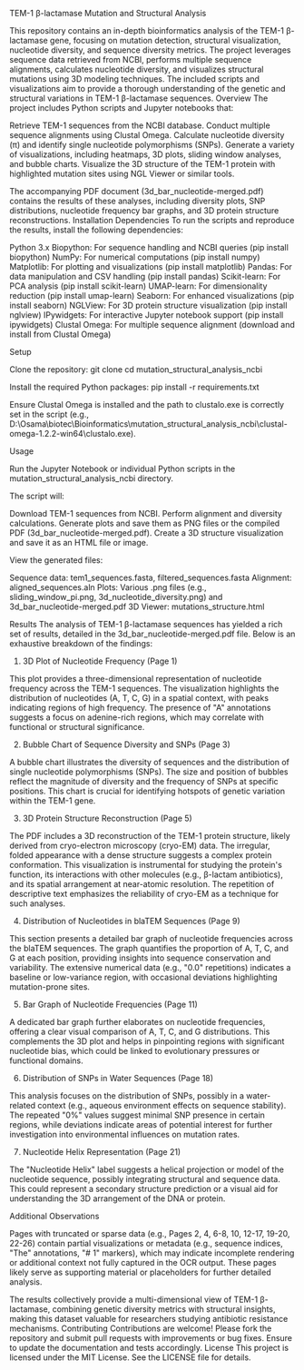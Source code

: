 TEM-1 β-lactamase Mutation and Structural Analysis

This repository contains an in-depth bioinformatics analysis of the TEM-1 β-lactamase gene, focusing on mutation detection, structural visualization, nucleotide diversity, and sequence diversity metrics. The project leverages sequence data retrieved from NCBI, performs multiple sequence alignments, calculates nucleotide diversity, and visualizes structural mutations using 3D modeling techniques. The included scripts and visualizations aim to provide a thorough understanding of the genetic and structural variations in TEM-1 β-lactamase sequences.
Overview
The project includes Python scripts and Jupyter notebooks that:

Retrieve TEM-1 sequences from the NCBI database.
Conduct multiple sequence alignments using Clustal Omega.
Calculate nucleotide diversity (π) and identify single nucleotide polymorphisms (SNPs).
Generate a variety of visualizations, including heatmaps, 3D plots, sliding window analyses, and bubble charts.
Visualize the 3D structure of the TEM-1 protein with highlighted mutation sites using NGL Viewer or similar tools.

The accompanying PDF document (3d_bar_nucleotide-merged.pdf) contains the results of these analyses, including diversity plots, SNP distributions, nucleotide frequency bar graphs, and 3D protein structure reconstructions.
Installation
Dependencies
To run the scripts and reproduce the results, install the following dependencies:

Python 3.x
Biopython: For sequence handling and NCBI queries (pip install biopython)
NumPy: For numerical computations (pip install numpy)
Matplotlib: For plotting and visualizations (pip install matplotlib)
Pandas: For data manipulation and CSV handling (pip install pandas)
Scikit-learn: For PCA analysis (pip install scikit-learn)
UMAP-learn: For dimensionality reduction (pip install umap-learn)
Seaborn: For enhanced visualizations (pip install seaborn)
NGLView: For 3D protein structure visualization (pip install nglview)
IPywidgets: For interactive Jupyter notebook support (pip install ipywidgets)
Clustal Omega: For multiple sequence alignment (download and install from Clustal Omega)

Setup

Clone the repository:
git clone <repository-url>
cd mutation_structural_analysis_ncbi


Install the required Python packages:
pip install -r requirements.txt


Ensure Clustal Omega is installed and the path to clustalo.exe is correctly set in the script (e.g., D:\Osama\biotec\Bioinformatics\mutation_structural_analysis_ncbi\clustal-omega-1.2.2-win64\clustalo.exe).




Usage

Run the Jupyter Notebook or individual Python scripts in the mutation_structural_analysis_ncbi directory.

The script will:

Download TEM-1 sequences from NCBI.
Perform alignment and diversity calculations.
Generate plots and save them as PNG files or the compiled PDF (3d_bar_nucleotide-merged.pdf).
Create a 3D structure visualization and save it as an HTML file or image.


View the generated files:

Sequence data: tem1_sequences.fasta, filtered_sequences.fasta
Alignment: aligned_sequences.aln
Plots: Various .png files (e.g., sliding_window_pi.png, 3d_nucleotide_diversity.png) and 3d_bar_nucleotide-merged.pdf
3D Viewer: mutations_structure.html



Results
The analysis of TEM-1 β-lactamase sequences has yielded a rich set of results, detailed in the 3d_bar_nucleotide-merged.pdf file. Below is an exhaustive breakdown of the findings:
1. 3D Plot of Nucleotide Frequency (Page 1)

This plot provides a three-dimensional representation of nucleotide frequency across the TEM-1 sequences. The visualization highlights the distribution of nucleotides (A, T, C, G) in a spatial context, with peaks indicating regions of high frequency. The presence of "A" annotations suggests a focus on adenine-rich regions, which may correlate with functional or structural significance.

2. Bubble Chart of Sequence Diversity and SNPs (Page 3)

A bubble chart illustrates the diversity of sequences and the distribution of single nucleotide polymorphisms (SNPs). The size and position of bubbles reflect the magnitude of diversity and the frequency of SNPs at specific positions. This chart is crucial for identifying hotspots of genetic variation within the TEM-1 gene.

3. 3D Protein Structure Reconstruction (Page 5)

The PDF includes a 3D reconstruction of the TEM-1 protein structure, likely derived from cryo-electron microscopy (cryo-EM) data. The irregular, folded appearance with a dense structure suggests a complex protein conformation. This visualization is instrumental for studying the protein's function, its interactions with other molecules (e.g., β-lactam antibiotics), and its spatial arrangement at near-atomic resolution. The repetition of descriptive text emphasizes the reliability of cryo-EM as a technique for such analyses.

4. Distribution of Nucleotides in blaTEM Sequences (Page 9)

This section presents a detailed bar graph of nucleotide frequencies across the blaTEM sequences. The graph quantifies the proportion of A, T, C, and G at each position, providing insights into sequence conservation and variability. The extensive numerical data (e.g., "0.0" repetitions) indicates a baseline or low-variance region, with occasional deviations highlighting mutation-prone sites.

5. Bar Graph of Nucleotide Frequencies (Page 11)

A dedicated bar graph further elaborates on nucleotide frequencies, offering a clear visual comparison of A, T, C, and G distributions. This complements the 3D plot and helps in pinpointing regions with significant nucleotide bias, which could be linked to evolutionary pressures or functional domains.

6. Distribution of SNPs in Water Sequences (Page 18)

This analysis focuses on the distribution of SNPs, possibly in a water-related context (e.g., aqueous environment effects on sequence stability). The repeated "0%" values suggest minimal SNP presence in certain regions, while deviations indicate areas of potential interest for further investigation into environmental influences on mutation rates.

7. Nucleotide Helix Representation (Page 21)

The "Nucleotide Helix" label suggests a helical projection or model of the nucleotide sequence, possibly integrating structural and sequence data. This could represent a secondary structure prediction or a visual aid for understanding the 3D arrangement of the DNA or protein.

Additional Observations

Pages with truncated or sparse data (e.g., Pages 2, 4, 6-8, 10, 12-17, 19-20, 22-26) contain partial visualizations or metadata (e.g., sequence indices, "The" annotations, "# 1" markers), which may indicate incomplete rendering or additional context not fully captured in the OCR output. These pages likely serve as supporting material or placeholders for further detailed analysis.

The results collectively provide a multi-dimensional view of TEM-1 β-lactamase, combining genetic diversity metrics with structural insights, making this dataset valuable for researchers studying antibiotic resistance mechanisms.
Contributing
Contributions are welcome! Please fork the repository and submit pull requests with improvements or bug fixes. Ensure to update the documentation and tests accordingly.
License
This project is licensed under the MIT License. See the LICENSE file for details.
